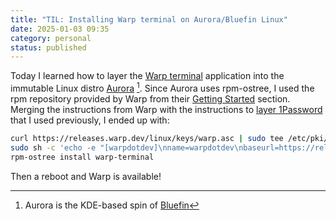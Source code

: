 ```yaml
---
title: "TIL: Installing Warp terminal on Aurora/Bluefin Linux"
date: 2025-01-03 09:35
category: personal
status: published
---
```


Today I learned how to layer the [Warp terminal](https://warp.dev) application into the immutable Linux distro [Aurora] [^1]. Since Aurora uses rpm-ostree, I used the rpm repository provided by Warp from their [Getting Started] section. Merging the instructions from Warp with the instructions to [layer 1Password](https://publish.obsidian.md/monospacementor/Notes/Install+1Password+on+Fedora+Silverblue) that I used previously, I ended up with:

```bash
curl https://releases.warp.dev/linux/keys/warp.asc | sudo tee /etc/pki/rpm-gpg/RPM-GPG-KEY-warp-terminal
sudo sh -c 'echo -e "[warpdotdev]\nname=warpdotdev\nbaseurl=https://releases.warp.dev/linux/rpm/stable\nenabled=1\ngpgcheck=1\ngpgkey=file:///etc/pki/rpm-gpg/RPM-GPG-KEY-warp-terminal" > /etc/yum.repos.d/warpdotdev.repo'
rpm-ostree install warp-terminal
```

Then a reboot and Warp is available!

[^1]: Aurora is the KDE-based spin of [Bluefin]

[Aurora]: https://getaurora.dev/
[Bluefin]: https://projectbluefin.io/
[Getting Started]: https://docs.warp.dev/getting-started/getting-started-with-warp
